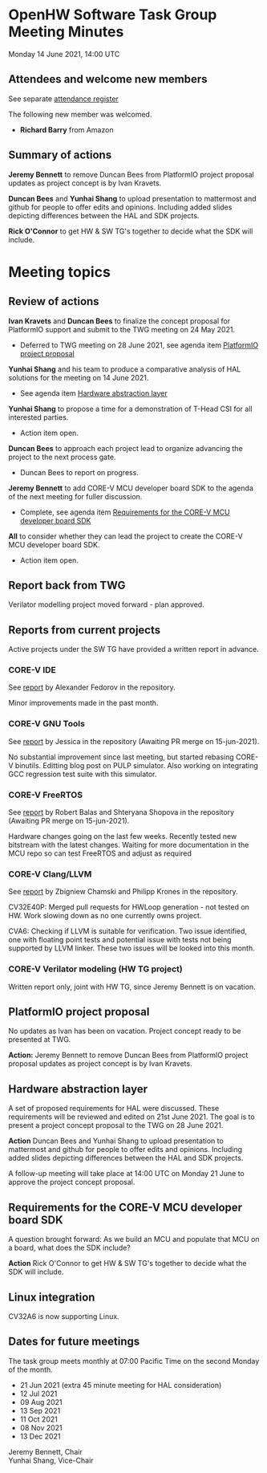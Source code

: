 # OpenHW Software Task Group Meeting Minutes

Monday 14 June 2021, 14:00 UTC

## Attendees and welcome new members

See separate [attendance register](https://github.com/openhwgroup/core-v-docs/blob/master/program/TGSoftware_Attendance_2021.md)

The following new member was welcomed.

- **Richard Barry** from Amazon

## Summary of actions

**Jeremy Bennett** to remove Duncan Bees from PlatformIO project proposal updates as project concept is by Ivan Kravets.

**Duncan Bees** and **Yunhai Shang** to upload presentation to mattermost and github for people to offer edits and opinions. Including added slides depicting differences between the HAL and SDK projects.

**Rick O'Connor** to get HW & SW TG's together to decide what the SDK will include.

# Meeting topics

## Review of actions

**Ivan Kravets** and **Duncan Bees** to finalize the concept proposal for PlatformIO support and submit to the TWG meeting on 24 May 2021.

- Deferred to TWG meeting on 28 June 2021, see agenda item [PlatformIO project proposal](#platformio-project-proposal-5-minutes-allocated)

**Yunhai Shang** and his team to produce a comparative analysis of HAL
solutions for the meeting on 14 June 2021.

- See agenda item [Hardware abstraction layer](#hardware-abstraction-layer-15-minutes-allocated)

**Yunhai Shang** to propose a time for a demonstration of T-Head CSI for all interested parties.

- Action item open.

**Duncan Bees** to approach each project lead to organize advancing the project to the next process gate.

- Duncan Bees to report on progress.

**Jeremy Bennett** to add CORE-V MCU developer board SDK to the agenda of the next meeting for fuller discussion.

- Complete, see agenda item [Requirements for the CORE-V MCU developer board SDK](#requirements-for-the-core-v-mcu-developer-board-sdk-15-minutes-allocated)

**All** to consider whether they can lead the project to create the CORE-V MCU developer board SDK.

- Action item open.

## Report back from TWG

Verilator modelling project moved forward - plan approved.

## Reports from current projects

Active projects under the SW TG have provided a written report in advance.

### CORE-V IDE

See [report](https://github.com/openhwgroup/core-v-sw/blob/master/projects/ide/2021/monthly-report-2021-06-11.md) by Alexander Fedorov in the repository.

Minor improvements made in the past month.

### CORE-V GNU Tools

See [report](https://github.com/openhwgroup/core-v-sw/blob/master/projects/gnu-tools/2021) by Jessica in the repository (Awaiting PR merge on 15-jun-2021).

No substantial improvement since last meeting, but started rebasing CORE-V binutils.  Editting blog post on PULP simulator.  Also working on integrating GCC regression test suite with this simulator.

### CORE-V FreeRTOS

See [report](https://github.com/openhwgroup/core-v-sw/blob/master/projects/freertos/2021) by Robert Balas and Shteryana Shopova in the repository (Awaiting PR merge on 15-jun-2021).

Hardware changes going on the last few weeks. Recently tested new bitstream with the latest changes. Waiting for more documentation in the MCU repo so can test FreeRTOS and adjust as required

### CORE-V Clang/LLVM

See [report](https://github.com/openhwgroup/core-v-sw/blob/master/projects/clang-llvm/2021/monthly-report-2021-06-14.md) by Zbigniew Chamski and Philipp Krones in the repository.

CV32E40P: Merged pull requests for HWLoop generation - not tested on HW. Work slowing down as no one currently owns project.

CVA6: Checking if LLVM is suitable for verification. Two issue identified, one with floating point tests and potential issue with tests not being supported by LLVM linker. These two issues will be looked into this month.

### CORE-V Verilator modeling (HW TG project)

Written report only, joint with HW TG, since Jeremy Bennett is on vacation.

## PlatformIO project proposal

No updates as Ivan has been on vacation. Project concept ready to be presented at TWG.

**Action:** Jeremy Bennett to remove Duncan Bees from PlatformIO project proposal updates as project concept is by Ivan Kravets.

## Hardware abstraction layer

A set of proposed requirements for HAL were discussed. These requirements will be reviewed and edited on 21st June 2021. The goal is to present a project concept proposal to the TWG on 28 June 2021.

**Action** Duncan Bees and Yunhai Shang to upload presentation to mattermost and github for people to offer edits and opinions. Including added slides depicting differences between the HAL and SDK projects.

A follow-up meeting will take place at 14:00 UTC on Monday 21 June to approve the project concept proposal.

## Requirements for the CORE-V MCU developer board SDK

A question brought forward: As we build an MCU and populate that MCU on a board, what does the SDK include?

**Action** Rick O'Connor to get HW & SW TG's together to decide what the SDK will include.

## Linux integration

CV32A6 is now supporting Linux.

## Dates for future meetings

The task group meets monthly at 07:00 Pacific Time on the second Monday of the month.

- 21 Jun 2021 (extra 45 minute meeting for HAL consideration)
- 12 Jul 2021
- 09 Aug 2021
- 13 Sep 2021
- 11 Oct 2021
- 08 Nov 2021
- 13 Dec 2021

Jeremy Bennett, Chair\
Yunhai Shang, Vice-Chair
